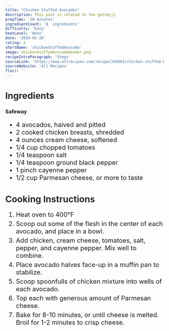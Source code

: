 ```yaml
---
title: "Chicken Stuffed Avocados"
description: This post is related to the gatsbyjs
prepTime: '20 minutes'
ingredientCount: '8  ingredients'
difficulty: 'Easy'
heatLevel: 'None'
date: '2019-02-20'
rating: 4
shortName: 'chickenStuffedAvocado'
image: chickenStuffedAvocadoHeader.png
recipeIntroParagraph: 'Steps'
sourceLink: 'https://www.allrecipes.com/recipe/245863/chicken-stuffed-baked-avocados/?internalSource=popular&referringContentType=Homepage'
sourceWebsite: 'All Recipes'
flair: ''
---
```

<h1 style="color: #2B2B2B;">Ingredients</h1>

<h3>Safeway</h3>
<ul style="font-size: 20px;">
    <li>4 avocados, halved and pitted</li>
    <li>2 cooked chicken breasts, shredded</li>
    <li>4 ounces cream cheese, softened</li>
    <li>1/4 cup chopped tomatoes</li>
    <li>1/4 teaspoon salt</li>
    <li>1/4 teaspoon ground black pepper</li>
    <li>1 pinch cayenne pepper</li>
    <li>1/2 cup Parmesan cheese, or more to taste</li>
</ul>

<!-- <h1 style="color: #2B2B2B;">Cooking Equipment</h1>
<ul style="font-size: 20px; margin: 0 0 50px 0;">
    <li style="margin: 5px 0;">Slow cooker</li>
</ul> -->

<h1 style="color: #2B2B2B;">Cooking Instructions</h1>
<ol style="font-size: 20px" className="cookingInstructionsOL">
    <li style="margin: 5px 0;">Heat oven to 400°F</li>
    <li style="margin: 5px 0;">Scoop out some of the flesh in the center of each avocado, and place in a bowl.</li>
    <li style="margin: 5px 0;">Add chicken, cream cheese, tomatoes, salt, pepper, and cayenne pepper. Mix well to combine.</li>
    <li style="margin: 5px 0;">Place avocado halves face-up in a muffin pan to stabilize.</li>
    <li style="margin: 5px 0;">Scoop spoonfulls of chicken mixture into wells of each avocado.</li>
    <li style="margin: 5px 0;">Top each with generous amount of Parmesan cheese.</li>
    <li style="margin: 5px 0;">Bake for 8-10 minutes, or until cheese is melted. Broil for 1-2 minutes to crisp cheese.</li>
</ol>